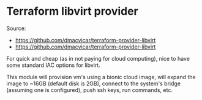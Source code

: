 # Terraform libvirt provider
Source: 

- https://github.com/dmacvicar/terraform-provider-libvirt
- https://github.com/dmacvicar/terraform-provider-libvirt

For quick and cheap (as in not paying for cloud computing), nice to have some standard IAC options for libvirt. 

This module will provision vm's using a bionic cloud image, will expand the image to ~16GB (default disk is 2GB), connect to the system's bridge (assuming one is configured), push ssh keys, run commands, etc. 
